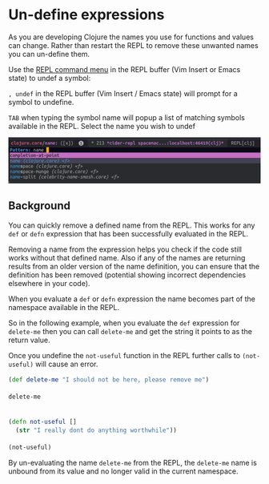 # Un-define expressions

As you are developing Clojure the names you use for functions and values can change.  Rather than restart the REPL to remove these unwanted names you can un-define them.

Use the [REPL command menu](/clojure-repl/repl-command-menu.html) in the REPL buffer (Vim Insert or Emacs state) to undef a symbol:

`, undef` in the REPL buffer (Vim Insert / Emacs state) will prompt for a symbol to undefine.

`TAB` when typing the symbol name will popup a list of matching symbols available in the REPL.  Select the name you wish to undef

[![Spacemacs Clojure REPL undef symbol helm narrowing](/images/spacemacs-clojure-repl-undef-symbol-helm-narrowing.png)](/images/spacemacs-clojure-repl-undef-symbol-helm-narrowing.png)


## Background

You can quickly remove a defined name from the REPL.  This works for any `def` or `defn` expression that has been successfully evaluated in the REPL.

Removing a name from the expression helps you check if the code still works without that defined name.  Also if any of the names are returning results from an older version of the name definition, you can ensure that the definition has been removed (potential showing incorrect dependencies elsewhere in your code).

When you evaluate a `def` or `defn` expression the name becomes part of the namespace available in the REPL.

So in the following example, when you evaluate the `def` expression for `delete-me` then you can call `delete-me` and get the string it points to as the return value.

Once you undefine the `not-useful` function in the REPL further calls to `(not-useful)` will cause an error.

```clojure
(def delete-me "I should not be here, please remove me")

delete-me


(defn not-useful []
  (str "I really dont do anything worthwhile"))

(not-useful)
```

By un-evaluating the name `delete-me` from the REPL, the `delete-me` name is unbound from its value and no longer valid in the current namespace.
